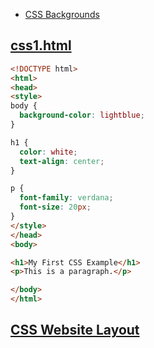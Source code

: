 

- [CSS Backgrounds](https://www.w3schools.com/css/css_background.asp)

## [css1.html](https://www.w3schools.com/css/tryit.asp?filename=trycss_default)
```html
<!DOCTYPE html>
<html>
<head>
<style>
body {
  background-color: lightblue;
}

h1 {
  color: white;
  text-align: center;
}

p {
  font-family: verdana;
  font-size: 20px;
}
</style>
</head>
<body>

<h1>My First CSS Example</h1>
<p>This is a paragraph.</p>

</body>
</html>
```

## [CSS Website Layout](https://www.w3schools.com/css/css_website_layout.asp)
```

```
